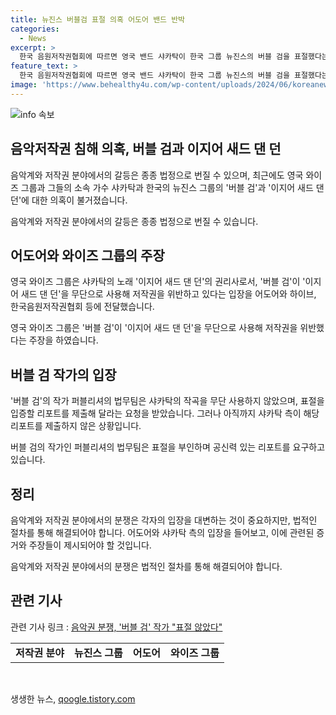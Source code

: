 ```yaml
---
title: 뉴진스 버블검 표절 의혹 어도어 밴드 반박
categories:
  - News
excerpt: >
  한국 음원저작권협회에 따르면 영국 밴드 샤카탁이 한국 그룹 뉴진스의 버블 검을 표절했다는 주장이 제기되었습니다. 샤카탁은 노래 이지어 새드 댄 던의 권리사인 영국 와이즈 그룹으로부터 무단 사용으로 저작권 위반을 주장당했습니다. 버블 검의 작가 퍼블리셔는 이를 부인하고 공신력 있는 분석 리포트를 제출해 달라는 요청을 전달했습니다. 샤카탁 측은 리포트를 제공할 것이라고 답변했지만 아직 제출되지 않았습니다.양측의 입장 차이가 논란을 불러오고 있습니다.
feature_text: >
  한국 음원저작권협회에 따르면 영국 밴드 샤카탁이 한국 그룹 뉴진스의 버블 검을 표절했다는 주장이 제기되었습니다. 샤카탁은 노래 이지어 새드 댄 던의 권리사인 영국 와이즈 그룹으로부터 무단 사용으로 저작권 위반을 주장당했습니다. 버블 검의 작가 퍼블리셔는 이를 부인하고 공신력 있는 분석 리포트를 제출해 달라는 요청을 전달했습니다. 샤카탁 측은 리포트를 제공할 것이라고 답변했지만 아직 제출되지 않았습니다.양측의 입장 차이가 논란을 불러오고 있습니다.
image: 'https://www.behealthy4u.com/wp-content/uploads/2024/06/koreanews.jpg'
---
```


<p><img src="https://www.behealthy4u.com/wp-content/uploads/2024/06/koreanews.jpg" alt="info 속보" /></p>

<h2 data-ke-size="size26">음악저작권 침해 의혹, 버블 검과 이지어 새드 댄 던</h2>

<p>음악계와 저작권 분야에서의 갈등은 종종 법정으로 번질 수 있으며, 최근에도 영국 와이즈 그룹과 그들의 소속 가수 샤카탁과 한국의 뉴진스 그룹의 '버블 검'과 '이지어 새드 댄 던'에 대한 의혹이 불거졌습니다.</p>

<p data-ke-size="size16">음악계와 저작권 분야에서의 갈등은 종종 법정으로 번질 수 있습니다.</p>

<h2 data-ke-size="size26">어도어와 와이즈 그룹의 주장</h2>

<p>영국 와이즈 그룹은 샤카탁의 노래 '이지어 새드 댄 던'의 권리사로서, '버블 검'이 '이지어 새드 댄 던'을 무단으로 사용해 저작권을 위반하고 있다는 입장을 어도어와 하이브, 한국음원저작권협회 등에 전달했습니다.</p>

<p data-ke-size="size16">영국 와이즈 그룹은 '버블 검'이 '이지어 새드 댄 던'을 무단으로 사용해 저작권을 위반했다는 주장을 하였습니다.</p>

<h2 data-ke-size="size26">버블 검 작가의 입장</h2>

<p>'버블 검'의 작가 퍼블리셔의 법무팀은 샤카탁의 작곡을 무단 사용하지 않았으며, 표절을 입증할 리포트를 제출해 달라는 요청을 받았습니다. 그러나 아직까지 샤카탁 측이 해당 리포트를 제출하지 않은 상황입니다.</p>

<p data-ke-size="size16">버블 검의 작가인 퍼블리셔의 법무팀은 표절을 부인하며 공신력 있는 리포트를 요구하고 있습니다.</p>

<h2 data-ke-size="size26">정리</h2>

<p>음악계와 저작권 분야에서의 분쟁은 각자의 입장을 대변하는 것이 중요하지만, 법적인 절차를 통해 해결되어야 합니다. 어도어와 샤카탁 측의 입장을 들어보고, 이에 관련된 증거와 주장들이 제시되어야 할 것입니다.</p>

<p data-ke-size="size16">음악계와 저작권 분야에서의 분쟁은 법적인 절차를 통해 해결되어야 합니다.</p>

<h2 data-ke-size="size26">관련 기사</h2>

<p>관련 기사 링크 : <a href='https://www.news1.kr/articles/?4301077'>음악권 분쟁, '버블 검' 작가 "표절 않았다"</a></p>

<table>
    <tbody>
        <tr>
            <td style="text-align: center; height: 17px;"><b>저작권 분야</b></td>
            <td style="text-align: center; height: 17px;"><b>뉴진스 그룹</b></td>
            <td style="text-align: center; height: 17px;"><b>어도어</b></td>
            <td style="text-align: center; height: 17px;"><b>와이즈 그룹</b></td>
        </tr>
    </tbody>
</table>

<p data-ke-size="size16">&nbsp;</p>
생생한 뉴스, <a href="https://qoogle.tistory.com" rel="dofollow">qoogle.tistory.com</a>


